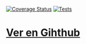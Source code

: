 [![Coverage Status](https://coveralls.io/repos/github/miguel-martinr/DSI_pe102_12_04_2021/badge.svg?branch=master)](https://coveralls.io/github/miguel-martinr/DSI_pe102_12_04_2021?branch=master)
[![Tests](https://github.com/miguel-martinr/DSI_pe102_12_04_2021/actions/workflows/node.js.yml/badge.svg)](https://github.com/miguel-martinr/DSI_pe102_12_04_2021/actions/workflows/node.js.yml)
# [**Ver en Gihthub**]()



